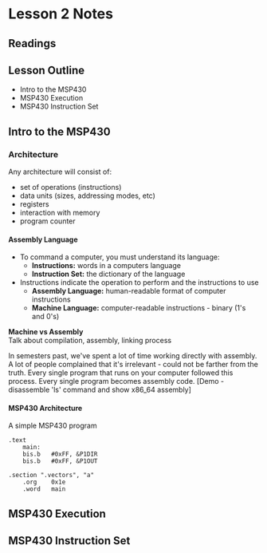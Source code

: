 # Lesson 2 Notes

## Readings

## Lesson Outline
- Intro to the MSP430
- MSP430 Execution
- MSP430 Instruction Set

## Intro to the MSP430

### Architecture
Any architecture will consist of:
- set of operations (instructions)
- data units (sizes, addressing modes, etc)
- registers
- interaction with memory
- program counter

#### Assembly Language
- To command a computer, you must understand its language:
    - **Instructions:** words in a computers language
    - **Instruction Set:** the dictionary of the language
- Instructions indicate the operation to perform and the instructions to use
    - **Assembly Language:** human-readable format of computer instructions
    - **Machine Language:** computer-readable instructions - binary (1's and 0's)

**Machine vs Assembly**  
Talk about compilation, assembly, linking process

In semesters past, we've spent a lot of time working directly with assembly.  A lot of people complained that it's irrelevant - could not be farther from the truth.  Every single program that runs on your computer followed this process.  Every single program becomes assembly code.
[Demo - disassemble 'ls' command and show x86_64 assembly]

#### MSP430 Architecture
A simple MSP430 program
```
.text
    main:
    bis.b   #0xFF, &P1DIR
    bis.b   #0xFF, &P1OUT

.section ".vectors", "a"
    .org    0x1e
    .word   main
```

## MSP430 Execution

## MSP430 Instruction Set
